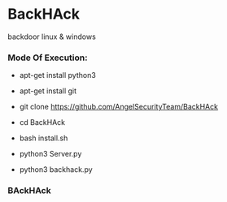 # BackHAck
backdoor linux &amp; windows

<h3> Mode Of Execution: </h3>

* apt-get install python3

* apt-get install git 

* git clone https://github.com/AngelSecurityTeam/BackHAck

* cd BackHAck

* bash install.sh

* python3 Server.py

* python3 backhack.py

<h3> BAckHAck </h3>
